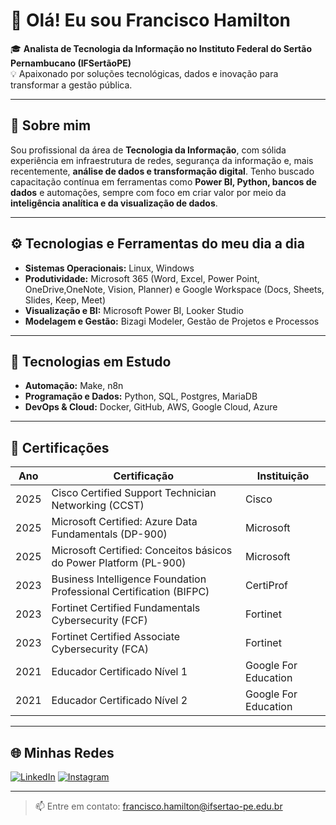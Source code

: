 # 👋 Olá! Eu sou Francisco Hamilton

🎓 **Analista de Tecnologia da Informação no Instituto Federal do Sertão Pernambucano (IFSertãoPE)**  
💡 Apaixonado por soluções tecnológicas, dados e inovação para transformar a gestão pública.

---

## 💼 Sobre mim

Sou profissional da área de **Tecnologia da Informação**, com sólida experiência em infraestrutura de redes, segurança da informação e, mais recentemente, **análise de dados e transformação digital**. Tenho buscado capacitação contínua em ferramentas como **Power BI, Python, bancos de dados** e automações, sempre com foco em criar valor por meio da **inteligência analítica e da visualização de dados**.

---

## ⚙️ Tecnologias e Ferramentas do meu dia a dia

- **Sistemas Operacionais:** Linux, Windows  
- **Produtividade:** Microsoft 365 (Word, Excel, Power Point, OneDrive,OneNote, Vision, Planner) e Google Workspace (Docs, Sheets, Slides, Keep, Meet)  
- **Visualização e BI:** Microsoft Power BI, Looker Studio  
- **Modelagem e Gestão:** Bizagi Modeler, Gestão de Projetos e Processos  

---

## 🚀 Tecnologias em Estudo

- **Automação:** Make, n8n  
- **Programação e Dados:** Python, SQL, Postgres, MariaDB  
- **DevOps & Cloud:** Docker, GitHub, AWS, Google Cloud, Azure  

---

## 📜 Certificações

| Ano | Certificação | Instituição |
|-----|--------------|-------------|
| 2025 | Cisco Certified Support Technician Networking (CCST) | Cisco |
| 2025 | Microsoft Certified: Azure Data Fundamentals (DP-900) | Microsoft |
| 2025 | Microsoft Certified: Conceitos básicos do Power Platform (PL-900) | Microsoft |
| 2023 | Business Intelligence Foundation Professional Certification (BIFPC) | CertiProf |
| 2023 | Fortinet Certified Fundamentals Cybersecurity (FCF) | Fortinet |
| 2023 | Fortinet Certified Associate Cybersecurity (FCA) | Fortinet |
| 2021 | Educador Certificado Nível 1 | Google For Education |
| 2021 | Educador Certificado Nível 2 | Google For Education |

---

## 🌐 Minhas Redes

[![LinkedIn](https://img.shields.io/badge/-LinkedIn-0e76a8?style=flat&logo=linkedin&logoColor=white)](https://www.linkedin.com/in/franciscohamiltonjr/)
[![Instagram](https://img.shields.io/badge/-Instagram-E4405F?style=flat&logo=instagram&logoColor=white)](https://www.instagram.com/francisco.hamilton.junior/)

---

> 📫 Entre em contato: francisco.hamilton@ifsertao-pe.edu.br  


